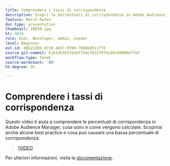 ```yaml
---
title: Comprendere i tassi di corrispondenza
description: Scopri le percentuali di corrispondenza in Adobe Audience Manager, cosa sono e come vengono calcolate. Scopri anche le best practice e cosa può causare un tasso di corrispondenza basso.
feature: Match Rates
doc-type: presentation
thumbnail: 29830.jpg
kt: 4033
role: User, Developer, Admin, Leader
level: Beginner
exl-id: d8b21d85-d718-4837-9f80-7686b8511ff8
source-git-commit: 62b43b5627dabf754cf821f974a56c60989ef7ef
workflow-type: tm+mt
source-wordcount: '80'
ht-degree: 0%

---
```


# Comprendere i tassi di corrispondenza

Questo video ti aiuta a comprendere le percentuali di corrispondenza in Adobe Audience Manager, cosa sono e come vengono calcolate. Scoprirai anche alcune best practice e cosa può causare una bassa percentuale di corrispondenza.

>[!VIDEO](https://video.tv.adobe.com/v/29830/?quality=12)

Per ulteriori informazioni, visita la [documentazione](https://experienceleague.adobe.com/docs/audience-manager/user-guide/features/addressable-audiences.html?lang=it).
